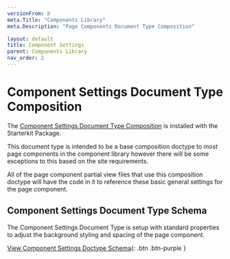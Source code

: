 ```yaml
---
versionFrom: 8
meta.Title: "Components Library"
meta.Description: "Page Components Document Type Composition"

layout: default
title: Component Settings
parent: Components Library
nav_order: 2
---
```


# Component Settings Document Type Composition

The [Component Settings Document Type Composition](/MyUmbDocs/Starterkit-Package/v8/doctypes/Doctype-Comp-Settings-Schema.md) is installed with the Starterkit Package.

This document type is intended to be a base composition doctype to *most* page components in the component library however there will be some exceptions to this based on the site requirements. 

All of the page component partial view files that use this composition doctype will have the code in it to reference these basic general settings for the page component.

## Component Settings Document Type Schema

The Component Settings Document Type is setup with standard properties to adjust the background styling and spacing of the page component.

[View Component Settings Doctype Schema](/MyUmbDocs/Starterkit-Package/v8/doctypes/Doctype-Comp-Settings-Schema.md){: .btn .btn-purple }